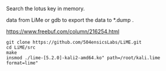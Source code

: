 Search the lotus key in memory.

data from LiMe or gdb to export the data to \*.dump .

https://www.freebuf.com/column/216254.html
```
git clone https://github.com/504ensicsLabs/LiME.git
cd LiME/src
make
insmod ./lime-[5.2.0]-kali2-amd64.ko" path=/root/kali.lime format=lime"
```
